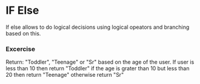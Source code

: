 # IF Else

If else allows to do logical decisions using logical opeators and branching based on this. 

### Excercise 

Return: "Toddler", "Teenage" or "Sr" based on the age of the user.
If user is less than 10 then return "Toddler" if the age is grater than 10 but less than 20 then return "Teenage" otherwise return "Sr"



